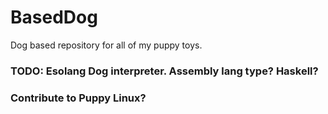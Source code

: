 # BasedDog
Dog based repository for all of my puppy toys.

### TODO: Esolang Dog interpreter. Assembly lang type? Haskell?
### Contribute to Puppy Linux?
